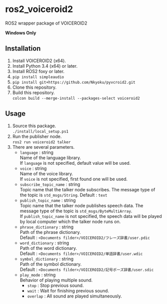 # ros2_voiceroid2
ROS2 wrapper package of VOICEROID2

__Windows Only__

## Installation
1. Install VOICEROID2 (x64).
1. Install Python 3.4 (x64) or later.
1. Install ROS2 foxy or later.
1. `pip install simpleaudio`
1. `pip install git+https://github.com/Nkyoku/pyvcroid2.git`
1. Clone this repository.
1. Build this repository.  
`colcon build --merge-install --packages-select voiceroid2`

## Usage
1. Source this package.  
   `./install/local_setup.ps1`
1. Run the publisher node.  
   `ros2 run voiceroid2 talker`
1. There are several parameters.
   - `language` : string  
     Name of the language library.  
     If `language` is not specified, default value will be used.
   - `voice` : string  
     Name of the voice library.  
     If `voice` is not specified, first found one will be used.
   - `subscribe_topic_name` : string  
     Topic name that the talker node subscribes.
     The message type of the topic is `std_msgs/String`.
     Default : `text`
   - `publish_topic_name` : string  
     Topic name that the talker node publishes speech data.
     The message type of the topic is `std_msgs/ByteMultiArray`.  
     If `publish_topic_name` is not specified, the speech data will be played by local computer which the talker node runs on.
   - `phrase_dictionary` : string  
     Path of the phrase dictionary.  
     Default : `<Documents filder>/VOICEROID2/フレーズ辞書/user.pdic`
   - `word_dictionary` : string  
     Path of the word dictionary.  
     Default : `<Documents filder>/VOICEROID2/単語辞書/user.wdic`
   - `symbol_dictionary` : string  
     Path of the symbol dictionary.  
     Default : `<Documents filder>/VOICEROID2/記号ポーズ辞書/user.sdic`
   - `play_mode` : string  
     Behavior of playing multiple sound.  
     - `stop` : Stop previous sound.
     - `wait` : Wait for finishing previous sound.
     - `overlap` : All sound are played simultaneously.
